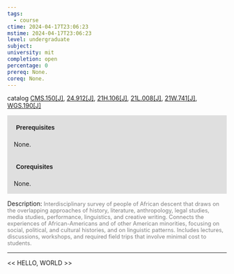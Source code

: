 ```yaml
---
tags:
  - course
ctime: 2024-04-17T23:06:23
mstime: 2024-04-17T23:06:23
level: undergraduate
subject: 
university: mit
completion: open
percentage: 0
prereq: None.
coreq: None.
---
```


catalog [CMS.150[J]](http://student.mit.edu/catalog/mCMSa.html#CMS.150), [24.912[J]](http://student.mit.edu/catalog/m24b.html#24.912), [21H.106[J]](http://student.mit.edu/catalog/m21Ha.html#21H.106), [21L.008[J]](http://student.mit.edu/catalog/m21La.html#21L.008), [21W.741[J]](http://student.mit.edu/catalog/m21Wa.html#21W.741), [WGS.190[J]](http://student.mit.edu/catalog/mWGSa.html#WGS.190)

<span style="display: block; padding: 15px; background-color: rgb(100, 100, 100, 0.2);"><font id="m_prereq38_0" style="display: block; font-family: Arial, sans-serif; font-weight: bold; padding: 5px">Prerequisites</font><br><span id="prereq38_0">None.</span></span>
<span style="display: block; padding: 15px; background-color: rgb(100, 100, 100, 0.2);"><font id="m_coreq38_0" style="display: block; font-family: Arial, sans-serif; font-weight: bold; padding: 5px">Corequisites</font><br><span id="coreq38_0">None.</span></span>

<font style="">Description:</font>
<font style="color: grey; font-size: 0.8rem;">Interdisciplinary survey of people of African descent that draws on the overlapping approaches of history, literature, anthropology, legal studies, media studies, performance, linguistics, and creative writing. Connects the experiences of African-Americans and of other American minorities, focusing on social, political, and cultural histories, and on linguistic patterns. Includes lectures, discussions, workshops, and required field trips that involve minimal cost to students.</font>



---

<< HELLO, WORLD >>
